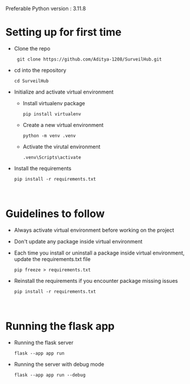 Preferable Python version : 3.11.8

# Setting up for first time
- Clone the repo

    ` git clone https://github.com/Aditya-1208/SurveilHub.git`

- cd into the repository

    `cd SurveilHub`

- Initialize and activate virtual environment

    - Install virtualenv package

      `pip install virtualenv`

    - Create a new virtual environment

      `python -m venv .venv`

    - Activate the virutal environment

      `.venv\Scripts\activate`

-  Install the requirements

    `pip install -r requirements.txt`

<br/>

# Guidelines to follow
-  Always activate virtual environment before working on the project

- Don't update any package inside virtual environment

- Each time you install or uninstall a package inside virtual environment, update the requirements.txt file

    `pip freeze > requirements.txt`

- Reinstall the requirements if you encounter package missing issues

    `pip install -r requirements.txt`

<br/>

# Running the flask app

- Running the flask server

    `flask --app app run`

- Running the server with debug mode

    `flask --app app run --debug`
